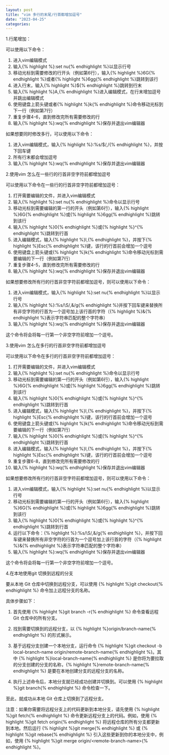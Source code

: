 ```yaml
---
layout: post
title: "vim 多行的末尾/行首都增加逗号"
date: "2023-04-25"
categories: 
---
```

<p>1.行尾增加：</p>

<p>可以使用以下命令：</p>

<ol>
	<li>进入vim编辑模式</li>
	<li>输入{% highlight %}:set nu{% endhighlight %}以显示行号</li>
	<li>移动光标到需要修改的行开头（例如第6行），输入{% highlight %}6G{% endhighlight %}或者{% highlight %}6gg{% endhighlight %}跳转到该行</li>
	<li>进入行末，输入{% highlight %}${% endhighlight %}跳转到行末</li>
	<li>输入{% highlight %}A,{% endhighlight %}进入编辑模式，在行末增加逗号并跳出编辑模式</li>
	<li>使用键盘上箭头键或者{% highlight %}k{% endhighlight %}命令移动光标到下一行（例如第7行）</li>
	<li>重复步骤4-6，直到修改完所有需要修改的行</li>
	<li>输入{% highlight %}:wq{% endhighlight %}保存并退出vim编辑器</li>
</ol>

<p>如果想要同时修改多行，可以使用以下命令：</p>

<ol>
	<li>进入vim编辑模式，输入{% highlight %}:%s/$/,/{% endhighlight %}，并按下回车键</li>
	<li>所有行末都会增加逗号</li>
	<li>输入{% highlight %}:wq{% endhighlight %}保存并退出vim编辑器</li>
</ol>

<p>2.使用vim 怎么在一些行的行首非空字符前都增加逗号</p>

<div id="rtf11975">
<div>
<p>可以使用以下命令在一些行的行首非空字符前都增加逗号：</p>

<ol>
	<li>打开需要编辑的文件，并进入vim编辑模式</li>
	<li>输入{% highlight %}:set nu{% endhighlight %}命令以显示行号</li>
	<li>移动光标到需要编辑的第一行的开头（例如第6行），输入{% highlight %}6G{% endhighlight %}或{% highlight %}6gg{% endhighlight %}跳转到该行</li>
	<li>输入{% highlight %}0{% endhighlight %}或{% highlight %}^{% endhighlight %}跳转到行首</li>
	<li>进入编辑模式，输入{% highlight %}I,{% endhighlight %}，并按下{% highlight %}Esc{% endhighlight %}键，该行的行首前会增加一个逗号</li>
	<li>使用键盘上箭头键或{% highlight %}k{% endhighlight %}命令移动光标到需要编辑的下一行（例如第7行）</li>
	<li>重复步骤4-5，直到修改完所有需要修改的行</li>
	<li>输入{% highlight %}:wq{% endhighlight %}保存并退出vim编辑器</li>
</ol>

<p>如果想要修改所有行的行首非空字符前都增加逗号，则可以使用以下命令：</p>

<ol>
	<li>进入vim编辑模式，输入{% highlight %}:set nu{% endhighlight %}以显示行号</li>
	<li>输入{% highlight %}:%s/\S/,&amp;/g{% endhighlight %}并按下回车键来替换所有非空字符的行首为一个逗号加上该行首的字符（{% highlight %}&amp;{% endhighlight %}表示字符串匹配的整个字符串）</li>
	<li>输入{% highlight %}:wq{% endhighlight %}保存并退出vim编辑器</li>
</ol>

<p>这个命令将会将每一行第一个非空字符前增加一个逗号。</p>

<p>3.使用vim 怎么在多行的行首非空字符前都增加逗号</p>

<div id="rtf11989">
<div>
<p>可以使用以下命令在多行的行首非空字符前都增加逗号：</p>

<ol>
	<li>打开需要编辑的文件，并进入vim编辑模式</li>
	<li>输入{% highlight %}:set nu{% endhighlight %}命令以显示行号</li>
	<li>移动光标到需要编辑的第一行的开头（例如第6行），输入{% highlight %}6G{% endhighlight %}或{% highlight %}6gg{% endhighlight %}跳转到该行</li>
	<li>输入{% highlight %}0{% endhighlight %}或{% highlight %}^{% endhighlight %}跳转到行首</li>
	<li>进入编辑模式，输入{% highlight %}I,{% endhighlight %}，并按下{% highlight %}Esc{% endhighlight %}键，该行的行首前会增加一个逗号</li>
	<li>使用键盘上箭头键或{% highlight %}k{% endhighlight %}命令移动光标到需要编辑的下一行（例如第7行）</li>
	<li>输入{% highlight %}0{% endhighlight %}或{% highlight %}^{% endhighlight %}跳转到行首</li>
	<li>进入编辑模式，输入{% highlight %}I,{% endhighlight %}，并按下{% highlight %}Esc{% endhighlight %}键，该行的行首前会增加一个逗号</li>
	<li>重复步骤6-8，直到修改完所有需要修改的行</li>
	<li>输入{% highlight %}:wq{% endhighlight %}保存并退出vim编辑器</li>
</ol>

<p>如果想要修改所有行的行首非空字符前都增加逗号，则可以使用以下命令：</p>

<ol>
	<li>进入vim编辑模式，输入{% highlight %}:set nu{% endhighlight %}以显示行号</li>
	<li>移动光标到需要编辑的第一行的开头（例如第6行），输入{% highlight %}6G{% endhighlight %}或{% highlight %}6gg{% endhighlight %}跳转到该行</li>
	<li>输入{% highlight %}0{% endhighlight %}或{% highlight %}^{% endhighlight %}跳转到行首</li>
	<li>运行以下命令：{% highlight %}:%s/\S/,&amp;/g{% endhighlight %}，并按下回车键来替换所有非空字符的行首为一个逗号加上该行首的字符（{% highlight %}&amp;{% endhighlight %}表示字符串匹配的整个字符串）</li>
	<li>输入{% highlight %}:wq{% endhighlight %}保存并退出vim编辑器</li>
</ol>

<p>这个命令将会将每一行第一个非空字符前增加一个逗号。</p>

<p>4.在本地使用git 切换到远程的分支</p>

<p>要从本地 Git 仓库中切换到远程分支，可以使用 {% highlight %}git checkout{% endhighlight %} 命令加上远程分支的名称。</p>

<p>具体步骤如下：</p>

<ol>
	<li>
	<p>首先使用 {% highlight %}git branch -r{% endhighlight %} 命令查看远程 Git 仓库中的所有分支。</p>
	</li>
	<li>
	<p>找到需要切换到的远程分支，以 {% highlight %}origin/branch-name{% endhighlight %} 的形式展示。</p>
	</li>
	<li>
	<p>基于远程分支创建一个本地分支，运行命令 {% highlight %}git checkout -b local-branch-name origin/remote-branch-name{% endhighlight %}。其中 {% highlight %}local-branch-name{% endhighlight %} 是你将为要拉取的分支创建的分支的名称，{% highlight %}remote-branch-name{% endhighlight %} 是要在本地创建分支的远程分支的名称。</p>
	</li>
	<li>
	<p>执行上述命令后，本地分支就已经成功创建并切换到。可以使用 {% highlight %}git branch{% endhighlight %} 命令检查一下。</p>
	</li>
</ol>

<p>至此，就成功从本地 Git 仓库上切换到了远程分支。</p>

<p>注意：如果你需要将远程分支上的代码更新到本地分支，请先使用 {% highlight %}git fetch{% endhighlight %} 命令更新远程分支上的代码。例如，使用 {% highlight %}git fetch origin{% endhighlight %} 将远程仓库的所有分支都更新到本地。然后运行 {% highlight %}git merge{% endhighlight %} 或 {% highlight %}git rebase{% endhighlight %} 引入这些更新到你的本地分支中，例如，使用 {% highlight %}git merge origin/&lt;remote-branch-name&gt;{% endhighlight %}。</p>

<p>&nbsp;</p>
</div>
</div>

<p>&nbsp;</p>
</div>
</div>

